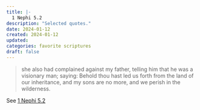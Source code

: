 ```yaml
---
title: |-
  1 Nephi 5.2
description: "Selected quotes."
date: 2024-01-12
created: 2024-01-12
updated: 
categories: favorite scriptures
draft: false
---
```


> she also had complained against my father, telling him that he was a visionary man; saying: Behold thou hast led us forth from the land of our inheritance, and my sons are no more, and we perish in the wilderness.

See [1 Nephi 5.2](https://www.churchofjesuschrist.org/study/scriptures/bofm/1-ne/5?id=p2&lang=eng#p2)